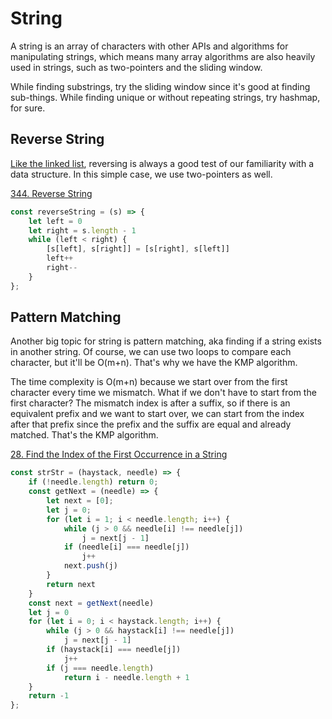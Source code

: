 # String
A string is an array of characters with other APIs and algorithms for manipulating strings, which means many array algorithms are also heavily used in strings, such as two-pointers and the sliding window.

While finding substrings, try the sliding window since it's good at finding sub-things. While finding unique or without repeating strings, try hashmap, for sure.

## Reverse String
[Like the linked list](https://github.com/YWoooo/My-Note-of-Algorithms-Data-Structures/blob/master/LinkedList.md#206-reverse-linked-list), reversing is always a good test of our familiarity with a data structure. In this simple case, we use two-pointers as well.

[344. Reverse String](https://leetcode.com/problems/reverse-string/)
```js
const reverseString = (s) => {
    let left = 0
    let right = s.length - 1
    while (left < right) {
        [s[left], s[right]] = [s[right], s[left]]
        left++
        right--
    }
};
```

## Pattern Matching
Another big topic for string is pattern matching, aka finding if a string exists in another string. Of course, we can use two loops to compare each character, but it'll be O(m+n). That's why we have the KMP algorithm.

The time complexity is O(m+n) because we start over from the first character every time we mismatch. What if we don't have to start from the first character? The mismatch index is after a suffix, so if there is an equivalent prefix and we want to start over, we can start from the index after that prefix since the prefix and the suffix are equal and already matched. That's the KMP algorithm.

[28. Find the Index of the First Occurrence in a String](https://leetcode.com/problems/find-the-index-of-the-first-occurrence-in-a-string)
```js
const strStr = (haystack, needle) => {
    if (!needle.length) return 0;
    const getNext = (needle) => {
        let next = [0];
        let j = 0;
        for (let i = 1; i < needle.length; i++) {
            while (j > 0 && needle[i] !== needle[j])
                j = next[j - 1]
            if (needle[i] === needle[j])
                j++
            next.push(j)
        }
        return next
    }
    const next = getNext(needle)
    let j = 0
    for (let i = 0; i < haystack.length; i++) {
        while (j > 0 && haystack[i] !== needle[j])
            j = next[j - 1]
        if (haystack[i] === needle[j])
            j++
        if (j === needle.length)
            return i - needle.length + 1
    }
    return -1
};
```
